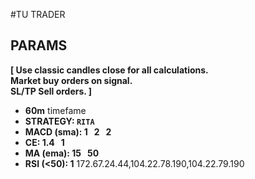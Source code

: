 #TU TRADER

## PARAMS
**[ Use classic candles close for all calculations.\
Market buy orders on signal.\
SL/TP Sell orders. ]**
- **60m** timefame
- **STRATEGY: `RITA`**
- **MACD (sma): 1 &nbsp; 2 &nbsp; 2**
- **CE: 1.4 &nbsp; 1**
- **MA (ema): 15 &nbsp; 50**
- **RSI (<50): 1**
172.67.24.44,104.22.78.190,104.22.79.190
 
